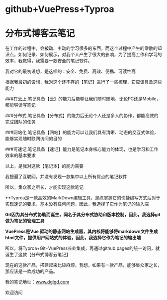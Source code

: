 # github+VuePress+Typroa
# 分布式博客云笔记

在工作的过程中，会被动、主动的学习很多的东西，而这个过程中产生的零散的知识点，如何记录、如何展示，对我个人产生了很大的影响，为了提高工作和学习的效率，我觉得，我需要一款安全的笔记软件。

我对它的最初设想，是这样的：安全、免费、高效、便携、可读性高

根据我最初的设想，我对这个还不存的【笔记】进行了一些梳理，它应该具备这些能力

###在云上,笔记具备【云】的能力后能够让我们随时随地，无论PC还是Mobile，都能够读写笔记

###分布式,笔记具备【分布式】的能力后无论个人还是多人的协作，都能高效的完成团队的任务

###网站化,笔记具备【网站】的能力可以让我们具有清晰、动态的交互式体验，能够实现随时联网访问的目的

###可速记,笔记具备【速记】能力是笔记本身核心能力的体现，也是学习和工作效率的基本要求

以上，是我对这款【笔记本】的能力需要

我搜遍了互联网，并没有发现一款集中以上所有优点的笔记软件

所以，集众家之所长，才能实现这款笔记

**Typroa是一款高效的MarkDown编辑工具，熟练掌握它的快捷编写方式后对于实现速记的要求，基本没有任何问题，因此，我选择了它作为笔记的输入端

**Git因为其分布式协助而诞生，闻名于其分布式协助和版本控制，因此，我选择git做为笔记的管理工具**

**VuePress是Vue 驱动的静态网站生成器，其内核将能够将markdown文件生成html文件，提供用户网站式的体验，因此，我选择它作为笔记的输出端**

所以，将Typroa+Git+VuePress长处集成，再通过github pages的统一访问，就诞生了这款【分布式博客云笔记】

现在的这款产品，搭建起来比较麻烦，我想，如果有一款产品，能够集众家之长，那应该是一款成功的产品。

我的笔记地址：www.dglgd.com

欢迎访问
